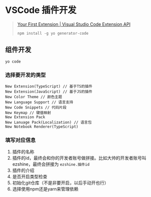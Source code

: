 # VSCode 插件开发

> [Your First Extension | Visual Studio Code Extension API](https://code.visualstudio.com/api/get-started/your-first-extension)
>
> `npm install -g yo generator-code`

## 组件开发

```shell
yo code
```

### 选择要开发的类型

```
New Extension(TypeScript) // 基于TS的插件
New Extension(JavaScript) // 基于JS的插件
New Color Theme // 颜色主题
New Language Support // 语言支持
New Code Snippets // 代码片段
New Keymap // 键值映射
New Extension Pack 
New Lanuage Pack(Localization) // 语言包
New Notebook Renderer(TypeScript)
```

### 填写对应信息

1. 插件的名称
2. 插件的id，最终会和你的开发者账号做拼接。比如大帅的开发者账号叫ezshine，最终会拼接为 `ezshine.插件id`
3. 插件的介绍
4. 是否开启类型检查
5. 初始化git仓库（不是非要开启，以后手动开也行）
6. 选择使用npm还是yarn来管理依赖

